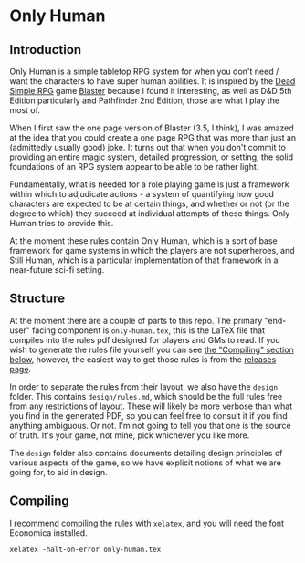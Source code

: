 # Only Human

## Introduction

Only Human is a simple tabletop RPG system for when you don't need / want the characters to have super human abilities. It is inspired by the [Dead Simple RPG](https://deadsimplerpg.wordpress.com/about/) game [Blaster](https://deadsimplerpg.wordpress.com/category/blaster-sf-rpg/) because I found it interesting, as well as D&D 5th Edition particularly and Pathfinder 2nd Edition, those are what I play the most of.

When I first saw the one page version of Blaster (3.5, I think), I was amazed at the idea that you could create a one page RPG that was more than just an (admittedly usually good) joke. It turns out that when you don't commit to providing an entire magic system, detailed progression, or setting, the solid foundations of an RPG system appear to be able to be rather light.

Fundamentally, what is needed for a role playing game is just a framework within which to adjudicate actions - a system of quantifying how good characters are expected to be at certain things, and whether or not (or the degree to which) they succeed at individual attempts of these things. Only Human tries to provide this.

At the moment these rules contain Only Human, which is a sort of base framework for game systems in which the players are not superheroes, and Still Human, which is a particular implementation of that framework in a near-future sci-fi setting.

## Structure

At the moment there are a couple of parts to this repo. The primary "end-user" facing component is `only-human.tex`, this is the LaTeX file that compiles into the rules pdf designed for players and GMs to read. If you wish to generate the rules file yourself you can see [the "Compiling" section below](#compiling), however, the easiest way to get those rules is from the [releases page](https://github.com/thewrongjames/only-human/releases).

In order to separate the rules from their layout, we also have the `design` folder. This contains `design/rules.md`, which should be the full rules free from any restrictions of layout. These will likely be more verbose than what you find in the generated PDF, so you can feel free to consult it if you find anything ambiguous. Or not. I'm not going to tell you that one is the source of truth. It's your game, not mine, pick whichever you like more.

The `design` folder also contains documents detailing design principles of various aspects of the game, so we have explicit notions of what we are going for, to aid in design.

## Compiling

I recommend compiling the rules with `xelatex`, and you will need the font Economica installed.

`xelatex -halt-on-error only-human.tex`
